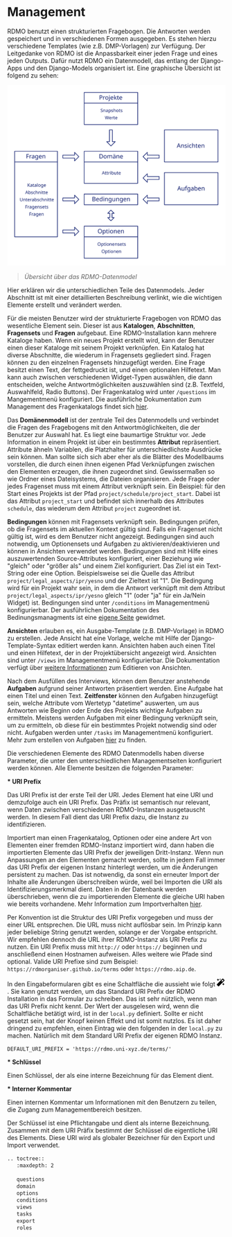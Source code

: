 # Management

RDMO benutzt einen strukturierten Fragebogen. Die Antworten werden gespeichert und in verschiedenen Formen ausgegeben. Es stehen hierzu verschiedene Templates (wie z.B. DMP-Vorlagen) zur Verfügung.
Der Leitgedanke von RDMO ist die Anpassbarkeit einer jeden Frage und eines jeden Outputs. Dafür nutzt RDMO ein Datenmodell, das entlang der Django-Apps und den Django-Models organisiert ist. Eine graphische Übersicht ist folgend zu sehen:

![](../_static/img/datenmodell.svg)
> *Übersicht über das RDMO-Datenmodel*

Hier erklären wir die unterschiedlichen Teile des Datenmodels. Jeder Abschnitt ist mit einer detaillierten Beschreibung verlinkt, wie die wichtigen Elemente erstellt und verändert werden.

Für die meisten Benutzer wird der strukturierte Fragebogen von RDMO das wesentliche Element sein. Dieser ist aus **Katalogen**, **Abschnitten**, **Fragensets** und **Fragen** aufgebaut. Eine RDMO-Installation kann mehrere Kataloge haben. Wenn ein neues Projekt erstellt wird, kann der Benutzer einen dieser Kataloge mit seinem Projekt verknüpfen. Ein Katalog hat diverse Abschnitte, die wiederum in Fragensets gegliedert sind. Fragen können zu den einzelnen Fragensets hinzugefügt werden. Eine Frage besitzt einen Text, der fettgedruckt ist, und einen optionalen Hilfetext. Man kann auch zwischen verschiedenen Widget-Typen auswählen, die dann entscheiden, welche Antwortmöglichkeiten auszuwählen sind (z.B. Textfeld, Auswahlfeld, Radio Buttons). Der Fragenkatalog wird unter `/questions` im Mangementmenü konfiguriert. Die ausführliche Dokumentation zum Management des Fragenkatalogs findet sich [hier](../../management/questions.html).

Das **Domänenmodell** ist der zentrale Teil des Datenmodells und verbindet die Fragen des Fragebogens mit den Antwortmöglichkeiten, die der Benutzer zur Auswahl hat. Es liegt eine baumartige Struktur vor. Jede Information in einem Projekt ist über ein bestimmtes **Attribut** repräsentiert. Attribute ähneln Variablen, die Platzhalter für unterschiedlichste Ausdrücke sein können. Man sollte sich sich aber eher als die Blätter des Modellbaums vorstellen, die durch einen ihnen eigenen Pfad Verknüpfungen zwischen den Elementen erzeugen, die ihnen zugeordnet sind. Gewissermaßen so wie Ordner eines Dateisystems, die Dateien organisieren. Jede Frage oder jedes Fragenset muss mit einem Attribut verknüpft sein. Ein Beispiel: für den Start eines Projekts ist der Pfad `project/schedule/project_start`. Dabei ist das Attribut `project_start` und befindet sich innerhalb des Attributes `schedule`, das wiederum dem Attribut `project` zugeordnet ist.

**Bedingungen** können mit Fragensets verknüpft sein. Bedingungen prüfen, ob die Fragensets im aktuellen Kontext gültig sind. Falls ein Fragenset nicht gültig ist, wird es dem Benutzer nicht angezeigt. Bedingungen sind auch notwendig, um Optionensets und Aufgaben zu aktivieren/deaktivieren und können in Ansichten verwendet werden. Bedingungen sind mit Hilfe eines auszuwertenden Source-Attributes konfiguriert, einer Beziehung wie "gleich" oder "größer als" und einem Ziel konfiguriert. Das Ziel ist ein Text-String oder eine Option. Beispielsweise sei die Quelle das Attribut `project/legal_aspects/ipr/yesno` und der Zieltext ist "1". Die Bedingung wird für ein Projekt wahr sein, in dem die Antwort verknüpft mit dem Attribut  `project/legal_aspects/ipr/yesno` gleich "1" (oder "ja" für ein Ja/Nein Widget) ist. Bedingungen sind unter `/conditions` im Managementmenü konfigurierbar. Der ausführlichen Dokumentation des Bedinungsmanagments ist  eine [eigene Seite](../../management/conditions.html) gewidmet.

**Ansichten** erlauben es, ein Ausgabe-Template (z.B. DMP-Vorlage) in RDMO zu erstellen. Jede Ansicht hat eine Vorlage, welche mit Hilfe der Django-Template-Syntax editiert werden kann. Ansichten haben auch einen Titel und einen Hilfetext, der in der Projektübersicht angezeigt wird. Ansichten sind unter `/views` im Managementmenü konfigurierbar. Die Dokumentation verfügt über [weitere Informationen](../../management/views.html) zum Editieren von Ansichten.

Nach dem Ausfüllen des Interviews, können dem Benutzer anstehende **Aufgaben** aufgrund seiner Antworten präsentiert werden. Eine Aufgabe hat einen Titel und einen Text. **Zeitfenster** können den Aufgaben hinzugefügt sein, welche Attribute vom Wertetyp "datetime" auswerten, um aus Antworten wie Beginn oder Ende des Projekts wichtige Aufgaben zu ermitteln. Meistens werden Aufgaben mit einer Bedingung verknüpft sein, um zu ermitteln, ob diese für ein bestimmtes Projekt notwendig sind oder nicht. Aufgaben werden unter `/tasks` im Managementmenü konfiguriert. Mehr zum erstellen von Aufgaben [hier](../../management/tasks.html) zu finden.

Die verschiedenen Elemente des RDMO Datenmodells haben diverse Parameter, die unter den unterschiedlichen Managementseiten konfiguriert werden können. Alle Elemente besitzen die folgenden Parameter:

__* URI Prefix__

Das URI Prefix ist der erste Teil der URI. Jedes Element hat eine URI und demzufolge auch ein URI Prefix. Das Präfix ist semantisch nur relevant, wenn Daten zwischen verschiedenen RDMO-Instanzen ausgetauscht werden. In diesem Fall dient das URI Prefix dazu, die Instanz zu identifizieren.

Importiert man einen Fragenkatalog, Optionen oder eine andere Art von Elementen einer fremden RDMO-Instanz importiert wird, dann haben die importierten Elemente das URI Prefix der jeweiligen Dritt-Instanz. Wenn nun Anpassungen an den Elementen gemacht werden, sollte in jedem Fall immer das URI Prefix der eigenen Instanz hinterlegt werden, um die Änderungen persistent zu machen. Das ist notwendig, da sonst ein erneuter Import der Inhalte alle Änderungen überschreiben würde, weil bei Importen die URI als Identifizierungsmerkmal dient. Daten in der Datenbank werden überschrieben, wenn die zu importierenden Elemente die gleiche URI haben wie bereits vorhandene. Mehr Information zum Importverhalten [hier](../../management/export.html).

Per Konvention ist die Struktur des URI Prefix vorgegeben und muss der einer URL entsprechen. Die URL muss nicht auflösbar sein. Im Prinzip kann jeder beliebige String genutzt werden, solange er der Vorgabe entspricht. Wir empfehlen dennoch die URL ihrer RDMO-Instanz als URI Prefix zu nutzen. Ein URI Prefix muss mit `http://` oder `https://` beginnen und anschließend einen Hostnamen aufweisen. Alles weitere wie Pfade sind optional. Valide URI Prefixe sind zum Beispiel: `https://rdmorganiser.github.io/terms` oder `https://rdmo.aip.de`.

In den Eingabeformularen gibt es eine Schaltfläche die aussieht wie folgt <img src="../_static/img/icons/magic-solid.svg" width="18px">. Sie kann genutzt werden, um das Standard URI Prefix der RDMO Installation in das Formular zu schreiben. Das ist sehr nützlich, wenn man das URI Prefix nicht kennt. Der Wert der ausgelesen wird, wenn die Schaltfläche betätigt wird, ist in der `local.py` definiert. Sollte er nicht gesetzt sein, hat der Knopf keinen Effekt und ist somit nutzlos. Es ist daher dringend zu empfehlen, einen Eintrag wie den folgenden in der `local.py` zu machen. Natürlich mit dem Standard URI Prefix der eigenen RDMO Instanz.

```
DEFAULT_URI_PREFIX = 'https://rdmo.uni-xyz.de/terms/'
```

__* Schlüssel__

Einen Schlüssel, der als eine interne Bezeichnung für das Element dient.

__* Interner Kommentar__

Einen internen Kommentar um Informationen mit den Benutzern zu teilen, die Zugang zum Managementbereich besitzen.

Der Schlüssel ist eine Pflichtangabe und dient als interne Bezeichnung. Zusammen mit dem URI Präfix bestimmt der Schlüssel die eigentliche URI des Elements. Diese URI wird als globaler Bezeichner für den Export und Import verwendet.


```eval_rst
.. toctree::
   :maxdepth: 2

   questions
   domain
   options
   conditions
   views
   tasks
   export
   roles
```
